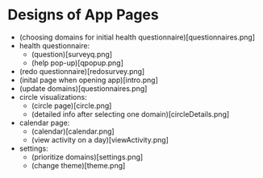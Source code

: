 # Designs of App Pages
- (choosing domains for initial health questionnaire)[questionnaires.png]
- health questionnaire:
	- (question)[surveyq.png]
	- (help pop-up)[qpopup.png]
- (redo questionnaire)[redosurvey.png]
- (inital page when opening app)[intro.png]
- (update domains)[questionnaires.png]
- circle visualizations:
	- (circle page)[circle.png]
	- (detailed info after selecting one domain)[circleDetails.png]
- calendar page:
	- (calendar)[calendar.png]
	- (view activity on a day)[viewActivity.png]
- settings:
	- (prioritize domains)[settings.png]
	- (change theme)[theme.png]